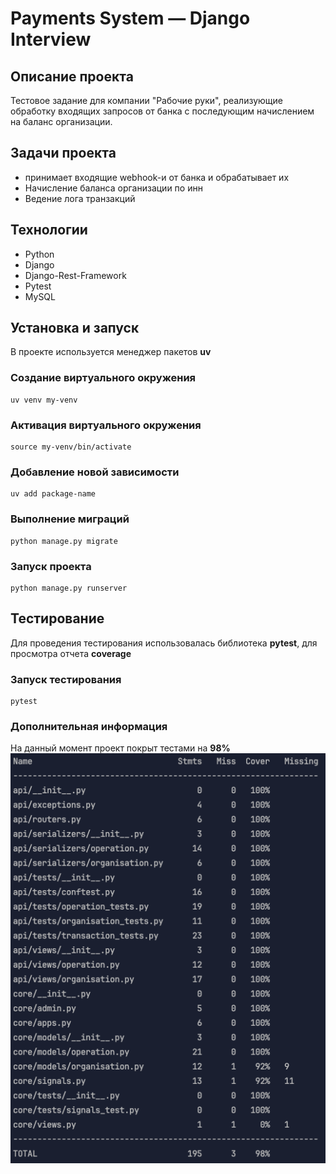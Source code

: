# Payments System — Django Interview

## Описание проекта

Тестовое задание для компании "Рабочие руки", реализующие обработку
входящих запросов от банка с последующим начислением на баланс организации.

## Задачи проекта

* принимает входящие webhook-и от банка и обрабатывает их
* Начисление баланса организации по инн
* Ведение лога транзакций

## Технологии

* Python
* Django
* Django-Rest-Framework
* Pytest
* MySQL

## Установка и запуск

В проекте используется менеджер пакетов **uv**

### Создание виртуального окружения

```shell
uv venv my-venv
```

### Активация виртуального окружения

```shell
source my-venv/bin/activate
```

### Добавление новой зависимости

```shell
uv add package-name
```

### Выполнение миграций

```shell
python manage.py migrate
```

### Запуск проекта

```shell
python manage.py runserver
```

## Тестирование

Для проведения тестирования использовалась библиотека **pytest**,
для просмотра отчета **coverage**

### Запуск тестирования
```shell
pytest
```
### Дополнительная информация 
На данный момент проект покрыт тестами на **98%**
![img.png](img.png)